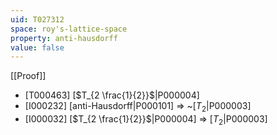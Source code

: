 ```yaml
---
uid: T027312
space: roy's-lattice-space
property: anti-hausdorff
value: false
---
```

[[Proof]]

* [T000463] [$T_{2 \frac{1}{2}}$|P000004]
* [I000232] [anti-Hausdorff|P000101] => ~[$T_2$|P000003]
* [I000032] [$T_{2 \frac{1}{2}}$|P000004] => [$T_2$|P000003]

